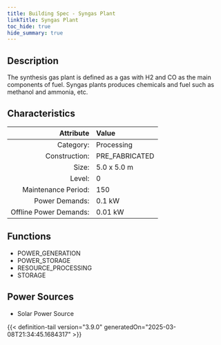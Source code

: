 ```yaml
---
title: Building Spec - Syngas Plant
linkTitle: Syngas Plant
toc_hide: true
hide_summary: true
---
```

<!-- This is generated by the MarsSim HelpGenertor, do not edit. -->

## Description
The synthesis gas plant is defined as a gas with H2 and CO as the main components of fuel. Syngas plants produces chemicals and fuel such as methanol and ammonia, etc.

## Characteristics

| Attribute      | Value |
|--------:|:------|
|Category:|Processing|
|Construction:|PRE_FABRICATED|
|Size:|5.0 x 5.0 m|
|Level:|0|
|Maintenance Period:|150|
|Power Demands:|0.1 kW|
|Offline Power Demands:|0.01 kW|

## Functions
      
- POWER_GENERATION
- POWER_STORAGE
- RESOURCE_PROCESSING
- STORAGE


## Power Sources
      
- Solar Power Source



{{< definition-tail version="3.9.0" generatedOn="2025-03-08T21:34:45.1684317" >}}

